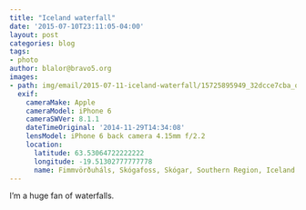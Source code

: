 ```yaml
---
title: "Iceland waterfall"
date: '2015-07-10T23:11:05-04:00'
layout: post
categories: blog
tags:
- photo
author: blalor@bravo5.org
images:
- path: img/email/2015-07-11-iceland-waterfall/15725895949_32dcce7cba_o.jpg
  exif:
    cameraMake: Apple
    cameraModel: iPhone 6
    cameraSWVer: 8.1.1
    dateTimeOriginal: '2014-11-29T14:34:08'
    lensModel: iPhone 6 back camera 4.15mm f/2.2
    location:
      latitude: 63.53064722222222
      longitude: -19.51302777777778
      name: Fimmvörðuháls, Skógafoss, Skógar, Southern Region, Iceland
---
```




I’m a huge fan of waterfalls.